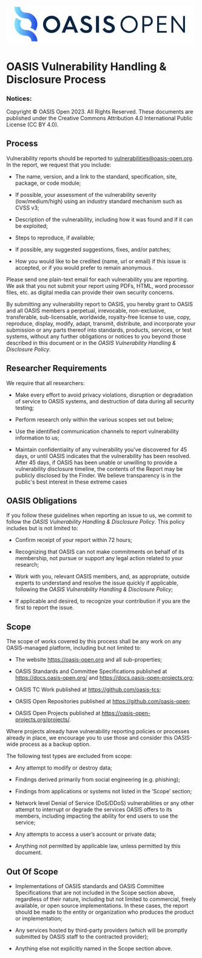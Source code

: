 ![OASIS](../OASIS-Logo.png)
---

# OASIS Vulnerability Handling & Disclosure Process

### Notices:

Copyright © OASIS Open 2023. All Rights Reserved. These documents are published
under the Creative Commons Attribution 4.0 International Public License (CC BY
4.0).

## Process

Vulnerability reports should be reported to vulnerabilities@oasis-open.org. In the report, we request that you include:

* The name, version, and a link to the standard, specification, site, package, or code module;

* If possible, your assessment of the vulnerability severity (low/medium/high) using an industry standard mechanism such as CVSS v3;

* Description of the vulnerability, including how it was found and if it can be exploited;

* Steps to reproduce, if available;

* If possible, any suggested suggestions, fixes, and/or patches;
 
* How you would like to be credited (name, url or email) if this issue is accepted, or if you would prefer to remain anonymous.

Please send one plain-text email for each vulnerability you are reporting. We ask that you not submit your report using PDFs, HTML, word processor files, etc. as digital media can provide their own security concerns. 

By submitting any vulnerability report to OASIS, you hereby grant to OASIS and all OASIS members a perpetual, irrevocable, non-exclusive, transferable, sub-licensable, worldwide, royalty-free license to use, copy, reproduce, display, modify, adapt, transmit, distribute, and incorporate your submission or any parts thereof into standards, products, services, or test systems, without any further obligations or notices to you beyond those described in this document or in the _OASIS Vulnerability Handling & Disclosure Policy_.

## Researcher Requirements

We require that all researchers:

* Make every effort to avoid privacy violations, disruption or degradation of service to  OASIS systems, and destruction of data during all security testing;

* Perform research only within the various scopes set out below;

* Use the identified communication channels to report vulnerability information to us;

* Maintain confidentiality of any vulnerability you’ve discovered for 45 days, or until OASIS indicates that the vulnerability has been resolved. After 45 days, if OASIS has been unable or unwilling to provide a vulnerability disclosure timeline, the contents of the Report may be publicly disclosed by the Finder. We believe transparency is in the public's best interest in these extreme cases 

## OASIS Obligations

If you follow these guidelines when reporting an issue to us, we commit to follow the _OASIS Vulnerability Handling & Disclosure Policy_. This policy includes but is not limited to:

* Confirm receipt of your report within 72 hours;

* Recognizing that OASIS can not make commitments on behalf of its membership, not pursue or support any legal action related to your research;

* Work with you, relevant OASIS members, and, as appropriate, outside experts to understand and resolve the issue quickly if applicable, following the _OASIS Vulnerability Handling & Disclosure Policy_;

* If applicable and desired, to recognize your contribution if you are the first to report the issue. 

## Scope

The scope of works covered by this process shall be any work on any OASIS-managed platform, including but not limited to: 

* The website https://oasis-open.org and all sub-properties;

* OASIS Standards and Committee Specifications published at https://docs.oasis-open.org/ and https://docs.oasis-open-projects.org; 

* OASIS TC Work published at https://github.com/oasis-tcs;

* OASIS Open Repositories published at https://github.com/oasis-open;

* OASIS Open Projects published at https://oasis-open-projects.org/projects/.

Where projects already have vulnerability reporting policies or processes already in place, we encourage you to use those and consider this OASIS-wide process as a backup option. 

The following test types are excluded from scope:

* Any attempt to modify or destroy data;

* Findings derived primarily from social engineering (e.g. phishing);

* Findings from applications or systems not listed in the ‘Scope’ section;

* Network level Denial of Service (DoS/DDoS) vulnerabilities or any other attempt to interrupt or degrade the services OASIS offers to its members, including impacting the ability for end users to use the service;

* Any attempts to access a user’s account or private data;

* Anything not permitted by applicable law, unless permitted by this document.

## Out Of Scope

* Implementations of OASIS standards and OASIS Committee Specifications that are not included in the Scope section above, regardless of their nature, including but not limited to commercial, freely available, or open source implementations. In these cases, the report should be made to the entity or organization who produces the product or implementation;

* Any services hosted by third-party providers (which will be promptly submitted by OASIS staff to the contracted provider);

* Anything else not explicitly named in the Scope section above.
